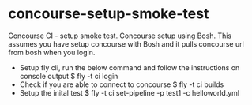# concourse-setup-smoke-test
Concourse CI - setup smoke test. Concourse setup using Bosh.
This assumes you have setup concourse with Bosh and it pulls concourse url from bosh when you login.
- Setup fly cli, run the below command and follow the instructions on console output
$ fly -t ci login 
- Check if you are able to connect to concourse
$ fly -t ci builds
- Setup the inital test
$ fly -t ci set-pipeline -p test1 -c helloworld.yml
